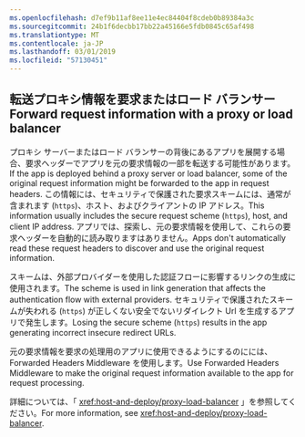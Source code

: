 ```yaml
---
ms.openlocfilehash: d7ef9b11af8ee11e4ec84404f8cdeb0b89384a3c
ms.sourcegitcommit: 24b1f6decbb17bb22a45166e5fdb0845c65af498
ms.translationtype: MT
ms.contentlocale: ja-JP
ms.lasthandoff: 03/01/2019
ms.locfileid: "57130451"
---
```

## <a name="forward-request-information-with-a-proxy-or-load-balancer"></a><span data-ttu-id="812bc-101">転送プロキシ情報を要求またはロード バランサー</span><span class="sxs-lookup"><span data-stu-id="812bc-101">Forward request information with a proxy or load balancer</span></span>

<span data-ttu-id="812bc-102">プロキシ サーバーまたはロード バランサーの背後にあるアプリを展開する場合、要求ヘッダーでアプリを元の要求情報の一部を転送する可能性があります。</span><span class="sxs-lookup"><span data-stu-id="812bc-102">If the app is deployed behind a proxy server or load balancer, some of the original request information might be forwarded to the app in request headers.</span></span> <span data-ttu-id="812bc-103">この情報には、セキュリティで保護された要求スキームには、通常が含まれます (`https`)、ホスト、およびクライアントの IP アドレス。</span><span class="sxs-lookup"><span data-stu-id="812bc-103">This information usually includes the secure request scheme (`https`), host, and client IP address.</span></span> <span data-ttu-id="812bc-104">アプリでは、探索し、元の要求情報を使用して、これらの要求ヘッダーを自動的に読み取りますはありません。</span><span class="sxs-lookup"><span data-stu-id="812bc-104">Apps don't automatically read these request headers to discover and use the original request information.</span></span>

<span data-ttu-id="812bc-105">スキームは、外部プロバイダーを使用した認証フローに影響するリンクの生成に使用されます。</span><span class="sxs-lookup"><span data-stu-id="812bc-105">The scheme is used in link generation that affects the authentication flow with external providers.</span></span> <span data-ttu-id="812bc-106">セキュリティで保護されたスキームが失われる (`https`) が正しくない安全でないリダイレクト Url を生成するアプリで発生します。</span><span class="sxs-lookup"><span data-stu-id="812bc-106">Losing the secure scheme (`https`) results in the app generating incorrect insecure redirect URLs.</span></span>

<span data-ttu-id="812bc-107">元の要求情報を要求の処理用のアプリに使用できるようにするのにには、Forwarded Headers Middleware を使用します。</span><span class="sxs-lookup"><span data-stu-id="812bc-107">Use Forwarded Headers Middleware to make the original request information available to the app for request processing.</span></span>

<span data-ttu-id="812bc-108">詳細については、「 <xref:host-and-deploy/proxy-load-balancer> 」を参照してください。</span><span class="sxs-lookup"><span data-stu-id="812bc-108">For more information, see <xref:host-and-deploy/proxy-load-balancer>.</span></span>
